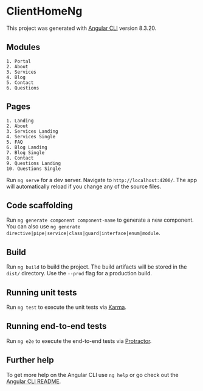 # ClientHomeNg

This project was generated with [Angular CLI](https://github.com/angular/angular-cli) version 8.3.20.

## Modules
    1. Portal
    2. About
    3. Services
    4. Blog
    5. Contact
    6. Questions
## Pages
    1. Landing
    2. About
    3. Services Landing
    4. Services Single
    5. FAQ
    6. Blog Landing
    7. Blog Single
    8. Contact
    9. Questions Landing
    10. Questions Single


Run `ng serve` for a dev server. Navigate to `http://localhost:4200/`. The app will automatically reload if you change any of the source files.

## Code scaffolding

Run `ng generate component component-name` to generate a new component. You can also use `ng generate directive|pipe|service|class|guard|interface|enum|module`.

## Build

Run `ng build` to build the project. The build artifacts will be stored in the `dist/` directory. Use the `--prod` flag for a production build.

## Running unit tests

Run `ng test` to execute the unit tests via [Karma](https://karma-runner.github.io).

## Running end-to-end tests

Run `ng e2e` to execute the end-to-end tests via [Protractor](http://www.protractortest.org/).

## Further help

To get more help on the Angular CLI use `ng help` or go check out the [Angular CLI README](https://github.com/angular/angular-cli/blob/master/README.md).
